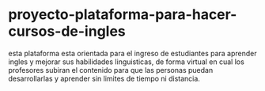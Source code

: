 # proyecto-plataforma-para-hacer-cursos-de-ingles
esta plataforma esta orientada para el ingreso de estudiantes para aprender ingles y mejorar sus habilidades linguisticas, de forma virtual en cual los profesores  subiran el contenido para que las personas puedan desarrollarlas y aprender sin limites de tiempo ni distancia.
